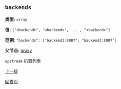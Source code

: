 `backends`
----------

**类型:** `array`

**值:** `["<backend>", "<backend>", ... , "<backend>"]`

**范例:** `"backends": ["backend1:8087", "backend2:8087"]`

**父节点:** [proxy](proxy.md)

`upstream` 机器列表

[上一级](genconf.md)

[回首页](../../index.md)